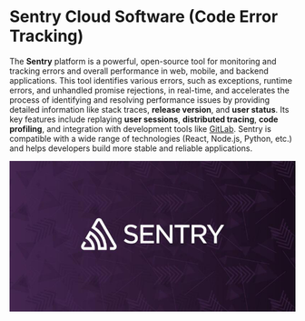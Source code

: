 # Sentry Cloud Software (Code Error Tracking)

The **Sentry** platform is a powerful, open-source tool for monitoring and tracking errors and overall performance in web, mobile, and backend applications. This tool identifies various errors, such as exceptions, runtime errors, and unhandled promise rejections, in real-time, and accelerates the process of identifying and resolving performance issues by providing detailed information like stack traces, **release version**, and **user status**. Its key features include replaying **user sessions**, **distributed tracing**, **code profiling**, and integration with development tools like [GitLab](../gitlab/getting-started). Sentry is compatible with a wide range of technologies (React, Node.js, Python, etc.) and helps developers build more stable and reliable applications.

![App Intro: sentry-logo](../img/sentry-logo.png)
